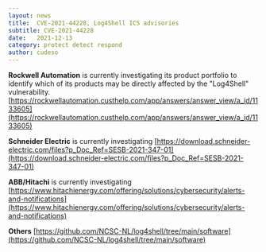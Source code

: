 ```yaml
---
layout: news
title:  CVE-2021-44228, Log4Shell ICS advisories
subtitle: CVE-2021-44228
date:   2021-12-13
category: protect detect respond
author: cudeso
---
```


**Rockwell Automation** is currently investigating its product portfolio to identify which of its products may be directly affected by the "Log4Shell" vulnerability. 
[https://rockwellautomation.custhelp.com/app/answers/answer_view/a_id/1133605](https://rockwellautomation.custhelp.com/app/answers/answer_view/a_id/1133605)


**Schneider Electric** is currently investigating
[https://download.schneider-electric.com/files?p_Doc_Ref=SESB-2021-347-01](https://download.schneider-electric.com/files?p_Doc_Ref=SESB-2021-347-01)
     

**ABB/Hitachi** is currently investigating
[https://www.hitachienergy.com/offering/solutions/cybersecurity/alerts-and-notifications](https://www.hitachienergy.com/offering/solutions/cybersecurity/alerts-and-notifications)

    
**Others**
[https://github.com/NCSC-NL/log4shell/tree/main/software](https://github.com/NCSC-NL/log4shell/tree/main/software)